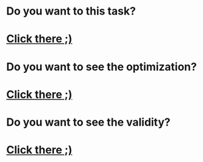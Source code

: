 # Do you want to this task? 
# <a href="http://uladzimir-yeudakimovich.ml/origami">Click there ;)</a>
# Do you want to see the optimization?
# <a href="https://developers.google.com/speed/pagespeed/insights/?url=http%3A%2F%2Fuladzimir-yeudakimovich.ml%2Forigami%2F&tab=mobile">Click there ;)</a>
# Do you want to see the validity?
# <a href="https://validator.w3.org/nu/?doc=http%3A%2F%2Fuladzimir-yeudakimovich.ml%2Forigami%2F">Click there ;)</a>
